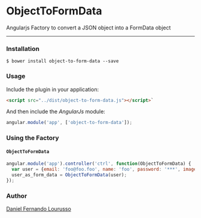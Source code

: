# ObjectToFormData

Angularjs Factory to convert a JSON object into a FormData object

---
### Installation

    $ bower install object-to-form-data --save

### Usage

Include the plugin in your application:

```html
<script src="../dist/object-to-form-data.js"></script>`
```

And then include the *AngularJs* module:

```javascript
angular.module('app', ['object-to-form-data']);
```

### Using the Factory

#### `ObjectToFormData`

```javascript
angular.module('app').controller('ctrl', function(ObjectToFormData) {
  var user = {email: 'foo@foo.foo', name: 'foo', password: '***', image: new File()};
  user_as_form_data = ObjectToFormData(user);
});
```

### Author

[Daniel Fernando Lourusso](http://dflourusso.com.br)
